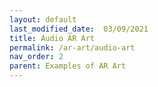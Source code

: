 ```yaml
---
layout: default
last_modified_date:  03/09/2021
title: Audio AR Art
permalink: /ar-art/audio-art
nav_order: 2
parent: Examples of AR Art
---
```


